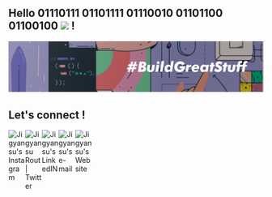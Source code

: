 ## Hello 01110111 01101111 01110010 01101100 01100100 <img src="https://github.com/TheDudeThatCode/TheDudeThatCode/blob/master/Assets/Hi.gif" width="29px"> !

<!--
**iamjr15/iamjr15** is a ✨ _special_ ✨ repository because its `README.md` (this file) appears on your GitHub profile.

Here are some ideas to get you started:

- 🔭 I’m currently working on ...
- 🌱 I’m currently learning ...
- 👯 I’m looking to collaborate on ...
- 🤔 I’m looking for help with ...
- 💬 Ask me about ...
- 📫 How to reach me: ...
- 😄 Pronouns: ...
- ⚡ Fun fact: ...
-->


![](https://github.com/iamjr15/iamjr15/blob/main/header.png)

## Let's connect !
<a href="https://www.instagram.com/iamjr15/">
  <img align="left" alt="Jigyansu's Instagram" width="33px" src="https://img.icons8.com/fluent/240/000000/instagram-new.png" />
</a>
<a href="https://twitter.com/iamjr015">
  <img align="left" alt="Jigyansu Rout | Twitter" width="33px" src="https://img.icons8.com/fluent/240/000000/twitter.png" />
</a>
<a href="https://www.linkedin.com/in/iamjr15/">
  <img align="left" alt="Jigyansu's LinkedIN" width="33px" src="https://img.icons8.com/fluent/240/000000/linkedin.png" />
</a>
<a href="mailto:jigyanshu15@gmail.com">
  <img align="left" alt="Jigyansu's e-mail" width="33px" src="https://img.icons8.com/fluent/48/000000/send-mass-email.png" />
</a>
<a href="https://iamjr15.netlify.app/">
  <img align="left" alt="Jigyansu's Website" width="33px" src="https://img.icons8.com/fluent/240/000000/internet.png" />
</a>

